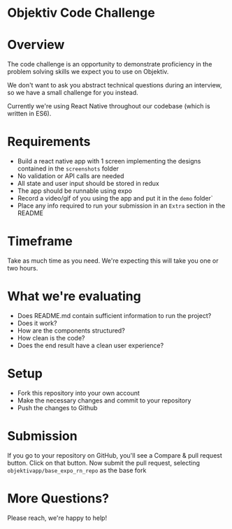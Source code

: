 # Objektiv Code Challenge

# Overview

The code challenge is an opportunity to demonstrate proficiency in the problem solving skills we expect you to use on Objektiv.

We don't want to ask you abstract technical questions during an interview, so we have a small challenge for you instead.

Currently we're using React Native throughout our codebase (which is written in ES6).

# Requirements

- Build a react native app with 1 screen implementing the designs contained in the `screenshots` folder
- No validation or API calls are needed
- All state and user input should be stored in redux
- The app should be runnable using expo
- Record a video/gif of you using the app and put it in the `demo` folder`
- Place any info required to run your submission in an `Extra` section in the README

# Timeframe

Take as much time as you need. We're expecting this will take you one or two hours.

# What we're evaluating

- Does README.md contain sufficient information to run the project?
- Does it work?
- How are the components structured?
- How clean is the code?
- Does the end result have a clean user experience?

# Setup
- Fork this repository into your own account
- Make the necessary changes and commit to your repository
- Push the changes to Github

# Submission

If you go to your repository on GitHub, you'll see a Compare & pull request button. Click on that button.
Now submit the pull request, selecting `objektivapp/base_expo_rn_repo` as the base fork

# More Questions?

Please reach, we're happy to help!
